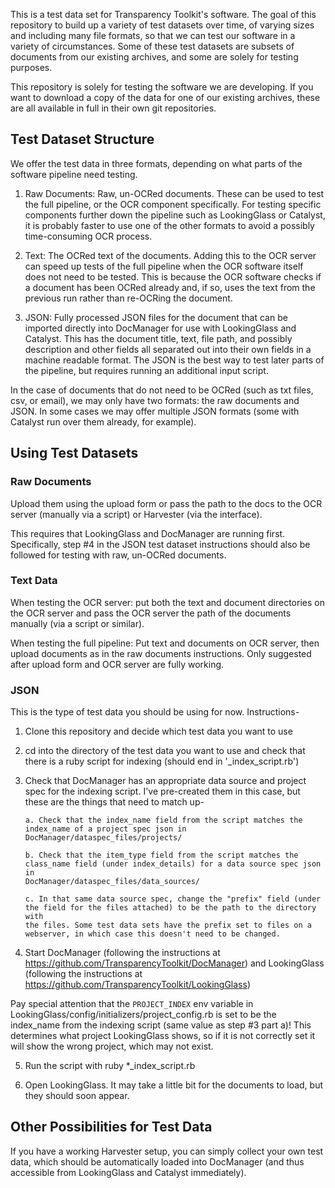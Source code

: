 This is a test data set for Transparency Toolkit's software. The goal of this
repository to build up a variety of test datasets over time, of varying sizes
and including many file formats, so that we can test our software in a variety
of circumstances. Some of these test datasets are subsets of documents from
our existing archives, and some are solely for testing purposes.

This repository is solely for testing the software we are developing. If you
want to download a copy of the data for one of our existing archives, these
are all available in full in their own git repositories.


## Test Dataset Structure

We offer the test data in three formats, depending on what parts of the
software pipeline need testing.

1. Raw Documents: Raw, un-OCRed documents. These can be used to test the full
pipeline, or the OCR component specifically. For testing specific components
further down the pipeline such as LookingGlass or Catalyst, it is probably
faster to use one of the other formats to avoid a possibly time-consuming OCR
process.

2. Text: The OCRed text of the documents. Adding this to the OCR server can
speed up tests of the full pipeline when the OCR software itself does not need
to be tested. This is because the OCR software checks if a document has been
OCRed already and, if so, uses the text from the previous run rather than
re-OCRing the document.

3. JSON: Fully processed JSON files for the document that can be imported
directly into DocManager for use with LookingGlass and Catalyst. This has the
document title, text, file path, and possibly description and other fields all
separated out into their own fields in a machine readable format. The JSON is
the best way to test later parts of the pipeline, but requires running an
additional input script.

In the case of documents that do not need to be OCRed (such as txt files, csv,
or email), we may only have two formats: the raw documents and JSON. In some
cases we may offer multiple JSON formats (some with Catalyst run over them
already, for example).



## Using Test Datasets

### Raw Documents

Upload them using the upload form or pass the path to the docs to the OCR
server (manually via a script) or Harvester (via the interface).

This requires that LookingGlass and DocManager are running
first. Specifically, step #4 in the JSON test dataset instructions should also
be followed for testing with raw, un-OCRed documents.


### Text Data

When testing the OCR server: put both the text and document directories on the
OCR server and pass the OCR server the path of the documents manually (via a
script or similar).

When testing the full pipeline: Put text and documents on OCR server, then
upload documents as in the raw documents instructions. Only suggested after
upload form and OCR server are fully working.


### JSON

This is the type of test data you should be using for now. Instructions-
1. Clone this repository and decide which test data you want to use

2. cd into the directory of the test data you want to use and check that there
is a ruby script for indexing (should end in '_index_script.rb')

3. Check that DocManager has an appropriate data source and project spec for
the indexing script. I've pre-created them in this case, but these are the
things that need to match up-

       a. Check that the index_name field from the script matches the
       index_name of a project spec json in DocManager/dataspec_files/projects/
       
       b. Check that the item_type field from the script matches the
       class_name field (under index_details) for a data source spec json in
       DocManager/dataspec_files/data_sources/
       
       c. In that same data source spec, change the "prefix" field (under
       the field for the files attached) to be the path to the directory with
       the files. Some test data sets have the prefix set to files on a
       webserver, in which case this doesn't need to be changed.

4. Start DocManager (following the instructions at
https://github.com/TransparencyToolkit/DocManager) and LookingGlass (following
the instructions at https://github.com/TransparencyToolkit/LookingGlass)

Pay special attention that the `PROJECT_INDEX` env variable in
LookingGlass/config/initializers/project_config.rb is set to be the index_name
from the indexing script (same value as step #3 part a)! This determines what
project LookingGlass shows, so if it is not correctly set it will show the
wrong project, which may not exist.

5. Run the script with ruby *_index_script.rb

6. Open LookingGlass. It may take a little bit for the documents to load, but
they should soon appear.



## Other Possibilities for Test Data

If you have a working Harvester setup, you can simply collect your own test
data, which should be automatically loaded into DocManager (and thus
accessible from LookingGlass and Catalyst immediately).
